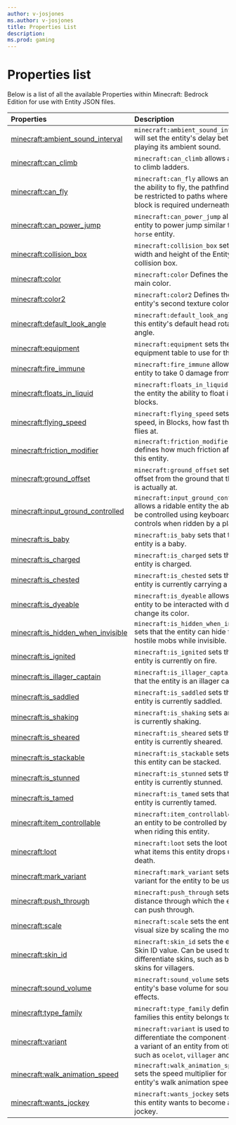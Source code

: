 ```yaml
---
author: v-josjones
ms.author: v-josjones
title: Properties List
description: 
ms.prod: gaming
---
```


# Properties list

Below is a list of all the available Properties within Minecraft: Bedrock Edition for use with Entity JSON files.

|Properties |Description|
|:-----|:----------|
|[minecraft:ambient_sound_interval](EntityProperties/minecraftProperty_ambient_sound_interval.md) |`minecraft:ambient_sound_interval` will set the entity's delay between playing its ambient sound. |
|[minecraft:can_climb](EntityProperties/minecraftProperty_can_climb.md) |`minecraft:can_climb` allows an entity to climb ladders. |
|[minecraft:can_fly](EntityProperties/minecraftProperty_can_fly.md) |`minecraft:can_fly` allows an entity the ability to fly, the pathfinder won't be restricted to paths where a solid block is required underneath it. |
|[minecraft:can_power_jump](EntityProperties/minecraftProperty_can_power_jump.md) |`minecraft:can_power_jump` allows an entity to power jump similar to the `horse` entity. |
|[minecraft:collision_box](EntityProperties/minecraftProperty_collision_box.md) |`minecraft:collision_box` sets the width and height of the Entity's collision box. |
|[minecraft:color](EntityProperties/minecraftProperty_color.md) |`minecraft:color` Defines the entity's main color. |
|[minecraft:color2](EntityProperties/minecraftProperty_color2.md) |`minecraft:color2` Defines the entity's second texture color. |
|[minecraft:default_look_angle](EntityProperties/minecraftProperty_default_look_angle.md) |`minecraft:default_look_angle` sets this entity's default head rotation angle. |
|[minecraft:equipment](EntityProperties/minecraftProperty_equipment.md) |`minecraft:equipment` sets the equipment table to use for the entity. |
|[minecraft:fire_immune](EntityProperties/minecraftProperty_fire_immune.md) |`minecraft:fire_immune` allows an entity to take 0 damage from fire. |
|[minecraft:floats_in_liquid](EntityProperties/minecraftProperty_floats_in_liquid.md) |`minecraft:floats_in_liquid` allows the entity the ability to float in liquid blocks.|
|[minecraft:flying_speed](EntityProperties/minecraftProperty_flying_speed.md) |`minecraft:flying_speed` sets the speed, in Blocks, how fast this entity flies at. |
|[minecraft:friction_modifier](EntityProperties/minecraftProperty_friction_modifier.md) |`minecraft:friction_modifier` defines how much friction affects this entity. |
|[minecraft:ground_offset](EntityProperties/minecraftProperty_ground_offset.md) |`minecraft:ground_offset` sets the offset from the ground that the entity is actually at.|
|[minecraft:input_ground_controlled](EntityProperties/minecraftProperty_input_ground_controlled.md) |`minecraft:input_ground_controlled` allows a ridable entity the ability to be controlled using keyboard controls when ridden by a player. |
|[minecraft:is_baby](EntityProperties/minecraftProperty_is_baby.md) |`minecraft:is_baby` sets that the entity is a baby. |
|[minecraft:is_charged](EntityProperties/minecraftProperty_is_charged.md) |`minecraft:is_charged` sets that the entity is charged. |
|[minecraft:is_chested](EntityProperties/minecraftProperty_is_chested.md) |`minecraft:is_chested` sets that the entity is currently carrying a chest.|
|[minecraft:is_dyeable](EntityProperties/minecraftProperty_is_dyeable.md) |`minecraft:is_dyeable` allows the entity to be interacted with dyes to change its color. |
|[minecraft:is_hidden_when_invisible](EntityProperties/minecraftProperty_is_hidden_when_invisible.md) |`minecraft:is_hidden_when_invisible` sets that the entity can hide from hostile mobs while invisible. |
|[minecraft:is_ignited](EntityProperties/minecraftProperty_is_ignited.md) |`minecraft:is_ignited` sets that the entity is currently on fire. |
|[minecraft:is_illager_captain](EntityProperties/minecraftProperty_is_illager_captain.md) |`minecraft:is_illager_captain` sets that the entity is an illager captain. |
|[minecraft:is_saddled](EntityProperties/minecraftProperty_is_saddled.md) |`minecraft:is_saddled` sets that the entity is currently saddled. |
|[minecraft:is_shaking](EntityProperties/minecraftProperty_is_shaking.md) |`minecraft:is_shaking` sets an entity is currently shaking. |
|[minecraft:is_sheared](EntityProperties/minecraftProperty_is_sheared.md) |`minecraft:is_sheared` sets that this entity is currently sheared. |
|[minecraft:is_stackable](EntityProperties/minecraftProperty_is_stackable.md) |`minecraft:is_stackable` sets that this entity can be stacked. |
|[minecraft:is_stunned](EntityProperties/minecraftProperty_is_stunned.md) |`minecraft:is_stunned` sets that this entity is currently stunned. |
|[minecraft:is_tamed](EntityProperties/minecraftProperty_is_tamed.md) |`minecraft:is_tamed` sets that this entity is currently tamed. |
|[minecraft:item_controllable](EntityProperties/minecraftProperty_item_controllable.md) |`minecraft:item_controllable` allows an entity to be  controlled by an item when riding this entity. |
|[minecraft:loot](EntityProperties/minecraftProperty_loot.md) |`minecraft:loot` sets the loot table for what items this entity drops upon death. |
|[minecraft:mark_variant](EntityProperties/minecraftProperty_mark_variant.md) |`minecraft:mark_variant` sets the variant for the entity to be used. |
|[minecraft:push_through](EntityProperties/minecraftProperty_push_through.md) |`minecraft:push_through` sets the distance through which the entity can push through. |
|[minecraft:scale](EntityProperties/minecraftProperty_scale.md) |`minecraft:scale` sets the entity's visual size by scaling the model size. |
|[minecraft:skin_id](EntityProperties/minecraftProperty_skin_id.md) |`minecraft:skin_id` sets the entity's Skin ID value. Can be used to differentiate skins, such as base skins for villagers.|
|[minecraft:sound_volume](EntityProperties/minecraftProperty_sound_volume.md) |`minecraft:sound_volume` sets the entity's base volume for sound effects. |
|[minecraft:type_family](EntityProperties/minecraftProperty_type_family.md) |`minecraft:type_family` defines the families this entity belongs to. |
|[minecraft:variant](EntityProperties/minecraftProperty_variant.md) |`minecraft:variant` is used to differentiate the component group of a variant of an entity from others, such as `ocelot`, `villager` and `horse`. |
|[minecraft:walk_animation_speed](EntityProperties/minecraftProperty_walk_animation_speed.md) |`minecraft:walk_animation_speed` sets the speed multiplier for this entity's walk animation speed. |
|[minecraft:wants_jockey](EntityProperties/minecraftProperty_wants_jockey.md) |`minecraft:wants_jockey` sets that this entity wants to become a jockey. |
